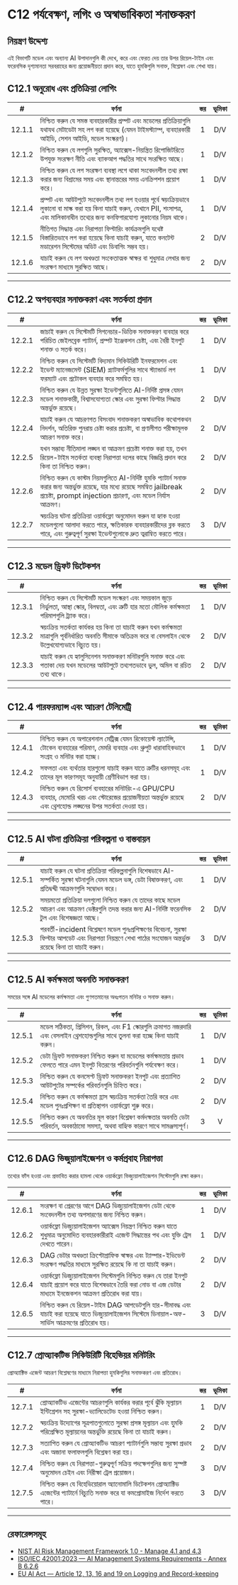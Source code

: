 # C12 পর্যবেক্ষণ, লগিং ও অস্বাভাবিকতা শনাক্তকরণ

## নিয়ন্ত্রণ উদ্দেশ্য

এই বিভাগটি মডেল এবং অন্যান্য AI উপাদানগুলি কী দেখে, করে এবং ফেরত দেয় তার উপর রিয়েল-টাইম এবং ফরেনসিক দৃশ্যমানতা সরবরাহের জন্য প্রয়োজনীয়তা প্রদান করে, যাতে হুমকিগুলি সনাক্ত, বিশ্লেষণ এবং শেখা যায়।

## C12.1 অনুরোধ এবং প্রতিক্রিয়া লোগিং

|   #    | বর্ণনা                                                                                                                                                                                           | স্তর | ভূমিকা |
| :----: | ------------------------------------------------------------------------------------------------------------------------------------------------------------------------------------------------ | :--: | :----: |
| 12.1.1 | নিশ্চিত করুন যে সমস্ত ব্যবহারকারীর প্রম্পট এবং মডেলের প্রতিক্রিয়াগুলি যথাযথ মেটাডেটা সহ লগ করা হয়েছে (যেমন টাইমস্ট্যাম্প, ব্যবহারকারী আইডি, সেশন আইডি, মডেল সংস্করণ)।                          |  1   |  D/V   |
| 12.1.2 | নিশ্চিত করুন যে লগগুলি সুরক্ষিত, অ্যাক্সেস-নিয়ন্ত্রিত রিপোজিটরিতে উপযুক্ত সংরক্ষণ নীতি এবং ব্যাকআপ পদ্ধতির সাথে সংরক্ষিত আছে।                                                                   |  1   |  D/V   |
| 12.1.3 | নিশ্চিত করুন যে লগ সংরক্ষণ ব্যবস্থা লগে থাকা সংবেদনশীল তথ্য রক্ষা করার জন্য বিশ্রামের সময় এবং স্থানান্তরের সময় এনক্রিপশন প্রয়োগ করে।                                                          |  1   |  D/V   |
| 12.1.4 | প্রম্পট এবং আউটপুটে সংবেদনশীল তথ্য লগ হওয়ার পূর্বে স্বয়ংক্রিয়ভাবে লুকানো বা মাস্ক করা হয় কিনা যাচাই করুন, যেখানে PII, শংসাপত্র, এবং মালিকানাধীন তথ্যের জন্য কনফিগারযোগ্য লুকানোর নিয়ম থাকে। |  1   |  D/V   |
| 12.1.5 | নীতিগত সিদ্ধান্ত এবং নিরাপত্তা ফিল্টারিং কার্যক্রমগুলি যথেষ্ট বিস্তারিতভাবে লগ করা হয়েছে কিনা যাচাই করুন, যাতে কনটেন্ট মডারেশন সিস্টেমের অডিট এবং ডিবাগিং সম্ভব হয়।                            |  2   |  D/V   |
| 12.1.6 | যাচাই করুন যে লগ অখণ্ডতা সংকেতাত্মক স্বাক্ষর বা শুধুমাত্র লেখার জন্য সংরক্ষণ মাধ্যমে সুরক্ষিত আছে।                                                                                               |  2   |  D/V   |

---

## C12.2 অপব্যবহার সনাক্তকরণ এবং সতর্কতা প্রদান

|   #    | বর্ণনা                                                                                                                                                                                                      | স্তর | ভূমিকা |
| :----: | ----------------------------------------------------------------------------------------------------------------------------------------------------------------------------------------------------------- | :--: | :----: |
| 12.2.1 | জাচাই করুন যে সিস্টেমটি সিগনেচার-ভিত্তিক সনাক্তকরণ ব্যবহার করে পরিচিত জেইলব্রেক প্যাটার্ন, প্রম্পট ইঞ্জেকশন চেষ্টা, এবং বৈরী ইনপুট শনাক্ত ও সতর্ক করে।                                                      |  1   |  D/V   |
| 12.2.2 | নিশ্চিত করুন যে সিস্টেমটি বিদ্যমান সিকিউরিটি ইনফরমেশন এবং ইভেন্ট ম্যানেজমেন্ট (SIEM) প্ল্যাটফর্মগুলির সাথে স্ট্যান্ডার্ড লগ ফরম্যাট এবং প্রটোকল ব্যবহার করে সমন্বিত হয়।                                    |  1   |  D/V   |
| 12.2.3 | নিশ্চিত করুন যে উন্নত সুরক্ষা ইভেন্টগুলিতে AI-নির্দিষ্ট প্রসঙ্গ যেমন মডেল শনাক্তকারী, বিশ্বাসযোগ্যতা স্কোর এবং সুরক্ষা ফিল্টার সিদ্ধান্ত অন্তর্ভুক্ত রয়েছে।                                                |  2   |  D/V   |
| 12.2.4 | যাচাই করুন যে আচরণগত বিসংবাদ শনাক্তকরণ অস্বাভাবিক কথোপকথন নিদর্শন, অতিরিক্ত পুনরায় চেষ্টা করার প্রচেষ্টা, বা প্রণালীগত পরীক্ষামূলক আচরণ সনাক্ত করে।                                                        |  2   |  D/V   |
| 12.2.5 | যখন সম্ভাব্য নীতিমালা লঙ্ঘন বা আক্রমণ প্রচেষ্টা শনাক্ত করা হয়, তখন রিয়েল-টাইম সতর্কতা ব্যবস্থা নিরাপত্তা দলের কাছে বিজ্ঞপ্তি প্রদান করে কিনা তা নিশ্চিত করুন।                                             |  2   |  D/V   |
| 12.2.6 | নিশ্চিত করুন যে কাস্টম নিয়মগুলিতে AI-নির্দিষ্ট হুমকি প্যাটার্ন সনাক্ত করার জন্য অন্তর্ভুক্ত রয়েছে, যার মধ্যে রয়েছে সমন্বিত jailbreak প্রচেষ্টা, prompt injection প্রচারণা, এবং মডেল নির্যাস আক্রমণ।       |  2   |  D/V   |
| 12.2.7 | স্বয়ংক্রিয় ঘটনা প্রতিক্রিয়া ওয়ার্কফ্লো অনুমোদন করুন যা হ্যাক হওয়া মডেলগুলো আলাদা করতে পারে, ক্ষতিকারক ব্যবহারকারীদের ব্লক করতে পারে, এবং গুরুত্বপূর্ণ সুরক্ষা ইভেন্টগুলোকে দ্রুত ত্বরান্বিত করতে পারে। |  3   |  D/V   |

---

## C12.3 মডেল ড্রিফট ডিটেকশন

|   #    | বর্ণনা                                                                                                                                                             | স্তর | ভূমিকা |
| :----: | ------------------------------------------------------------------------------------------------------------------------------------------------------------------ | :--: | :----: |
| 12.3.1 | নিশ্চিত করুন যে সিস্টেমটি মডেল সংস্করণ এবং সময়কাল জুড়ে নির্ভুলতা, আস্থা স্কোর, বিলম্বতা, এবং ত্রুটি হার মতো মৌলিক কর্মক্ষমতা পরিমাপগুলি ট্র্যাক করে।             |  1   |  D/V   |
| 12.3.2 | স্বয়ংক্রিয় সতর্কতা কার্যকর হয় কিনা তা যাচাই করুন যখন কর্মক্ষমতা মাত্রাগুলি পূর্বনির্ধারিত অবনতি সীমাকে অতিক্রম করে বা বেসলাইন থেকে উল্লেখযোগ্যভাবে বিচ্যুত হয়। |  2   |  D/V   |
| 12.3.3 | যাচাই করুন যে হ্যালুসিনেশন সনাক্তকরণ মনিটরগুলি সনাক্ত করে এবং পতাকা দেয় যখন মডেলের আউটপুটে তথ্যগতভাবে ভুল, অমিল বা রচিত তথ্য থাকে।                                |  2   |  D/V   |

---

## C12.4 পারফরম্যান্স এবং আচরণ টেলিমেট্রি

|   #    | বর্ণনা                                                                                                                                                                | স্তর | ভূমিকা |
| :----: | --------------------------------------------------------------------------------------------------------------------------------------------------------------------- | :--: | :----: |
| 12.4.1 | নিশ্চিত করুন যে অপারেশনাল মেট্রিক্স যেমন রিকোয়েস্ট ল্যাটেন্সি, টোকেন ব্যবহারের পরিমাণ, মেমরি ব্যবহার এবং থ্রুপুট ধারাবাহিকভাবে সংগ্রহ ও মনিটর করা হচ্ছে।              |  1   |  D/V   |
| 12.4.2 | সফলতা এবং ব্যর্থতার হারগুলো যাচাই করুন যাতে ত্রুটির ধরনসমূহ এবং তাদের মূল কারণসমূহ অনুযায়ী শ্রেণীবিভাগ করা হয়।                                                      |  1   |  D/V   |
| 12.4.3 | নিশ্চিত করুন যে রিসোর্স ব্যবহারের মনিটরিং-এ GPU/CPU ব্যবহার, মেমোরি খরচ এবং স্টোরেজের প্রয়োজনীয়তা অন্তর্ভুক্ত রয়েছে এবং থ্রেশহোল্ড লঙ্ঘনের উপর সতর্কতা দেওয়া হয়। |  2   |  D/V   |

---

## C12.5 AI ঘটনা প্রতিক্রিয়া পরিকল্পনা ও বাস্তবায়ন

|   #    | বর্ণনা                                                                                                                                                            | স্তর | ভূমিকা |
| :----: | ----------------------------------------------------------------------------------------------------------------------------------------------------------------- | :--: | :----: |
| 12.5.1 | যাচাই করুন যে ঘটনা প্রতিক্রিয়া পরিকল্পনাগুলি বিশেষভাবে AI-সম্পর্কিত সুরক্ষা ঘটনাগুলি যেমন মডেল ভঙ্গ, ডেটা বিষাক্তকরণ, এবং প্রতিদ্বন্দ্বী আক্রমণগুলি সম্বোধন করে। |  1   |  D/V   |
| 12.5.2 | সময়মতো প্রতিক্রিয়া দলগুলো নিশ্চিত করুন যে তাদের কাছে মডেল আচরণ এবং আক্রমণ ভেক্টরগুলি তদন্ত করার জন্য AI-নির্দিষ্ট ফরেনসিক টুল এবং বিশেষজ্ঞতা আছে।               |  2   |  D/V   |
| 12.5.3 | পরবর্তী-incident বিশ্লেষণে মডেল পুনঃপ্রশিক্ষণের বিবেচনা, সুরক্ষা ফিল্টার আপডেট এবং নিরাপত্তা নিয়ন্ত্রণে শেখা পাঠের সংযোজন অন্তর্ভুক্ত রয়েছে কিনা তা যাচাই করুন। |  3   |  D/V   |

---

## C12.5 AI কর্মক্ষমতা অবনতি সনাক্তকরণ

সময়ের সঙ্গে AI মডেলের কর্মক্ষমতা এবং গুণগতমানের অধঃপতন মনিটর ও সনাক্ত করুন।

|   #    | বর্ণনা                                                                                                                             | স্তর | ভূমিকা |
| :----: | ---------------------------------------------------------------------------------------------------------------------------------- | :--: | :----: |
| 12.5.1 | মডেল সঠিকতা, প্রিসিশন, রিকল, এবং F1 স্কোরগুলি ক্রমাগত নজরদারি এবং বেসলাইন থ্রেশহোল্ডগুলির সাথে তুলনা করা হচ্ছে কিনা যাচাই করুন।    |  1   |  D/V   |
| 12.5.2 | ডেটা ড্রিফট সনাক্তকরণ নিশ্চিত করুন যা মডেলের কর্মক্ষমতায় প্রভাব ফেলতে পারে এমন ইনপুট বিতরণের পরিবর্তনগুলি পর্যবেক্ষণ করে।         |  1   |  D/V   |
| 12.5.3 | নিশ্চিত করুন যে কনসেপ্ট ড্রিফট সনাক্তকরণ ইনপুট এবং প্রত্যাশিত আউটপুটের সম্পর্কের পরিবর্তনগুলি চিহ্নিত করে।                         |  2   |  D/V   |
| 12.5.4 | নিশ্চিত করুন যে কর্মক্ষমতা হ্রাস স্বয়ংক্রিয় সতর্কতা তৈরি করে এবং মডেল পুনঃপ্রশিক্ষণ বা প্রতিস্থাপন ওয়ার্কফ্লো শুরু করে।         |  2   |  D/V   |
| 12.5.5 | নিশ্চিত করুন যে অবনতির মূল কারণ বিশ্লেষণ কর্মদক্ষতার অবনতি ডেটা পরিবর্তন, অবকাঠামো সমস্যা, অথবা বাহ্যিক কারণে সাথে সামঞ্জস্যপূর্ণ। |  3   |   V    |

---

## C12.6 DAG ভিজুয়ালাইজেশন ও কর্মপ্রবাহ নিরাপত্তা

তথ্যের ফাঁস হওয়া এবং প্রভাবিত করার হামলা থেকে ওয়ার্কফ্লো ভিজ্যুয়ালাইজেশন সিস্টেমগুলি রক্ষা করুন।

|   #    | বর্ণনা                                                                                                                                                                  | স্তর | ভূমিকা |
| :----: | ----------------------------------------------------------------------------------------------------------------------------------------------------------------------- | :--: | :----: |
| 12.6.1 | সংরক্ষণ বা প্রেরণের আগে DAG ভিজ্যুয়ালাইজেশন ডেটা থেকে সংবেদনশীল তথ্য অপসারণের জন্য নিশ্চিত করুন।                                                                       |  1   |  D/V   |
| 12.6.2 | ওয়ার্কফ্লো ভিজ্যুয়ালাইজেশন অ্যাক্সেস নিয়ন্ত্রণ নিশ্চিত করুন যাতে শুধুমাত্র অনুমোদিত ব্যবহারকারীরাই এজেন্ট সিদ্ধান্তের পথ এবং যুক্তি ট্রেস দেখতে পারেন।               |  1   |  D/V   |
| 12.6.3 | DAG ডেটার অখণ্ডতা ক্রিপ্টোগ্রাফিক স্বাক্ষর এবং ট্যাম্পার-ইভিডেন্ট সংরক্ষণ পদ্ধতির মাধ্যমে সুরক্ষিত রয়েছে কি না তা যাচাই করুন।                                           |  2   |  D/V   |
| 12.6.4 | ওয়ার্কফ্লো ভিজ্যুয়ালাইজেশন সিস্টেমগুলি নিশ্চিত করুন যে তারা ইনপুট যাচাই প্রয়োগ করে যাতে বিশেষভাবে তৈরি করা নোড বা এজ ডেটার মাধ্যমে ইনজেকশন আক্রমণ প্রতিরোধ করা যায়। |  2   |  D/V   |
| 12.6.5 | নিশ্চিত করুন যে রিয়েল-টাইম DAG আপডেটগুলি হার-সীমাবদ্ধ এবং যাচাই করা হয়েছে যাতে ভিজ্যুয়ালাইজেশন সিস্টেমে ডিনায়াল-অফ-সার্ভিস আক্রমণের প্রতিরোধ হয়।                   |  3   |  D/V   |

---

## C12.7 প্রোঅ্যাকটিভ সিকিউরিটি বিহেভিয়র মনিটরিং

প্রোঅ্যাক্টিভ এজেন্ট আচরণ বিশ্লেষণের মাধ্যমে নিরাপত্তা হুমকিগুলির সনাক্তকরণ এবং প্রতিরোধ।

|   #    | বর্ণনা                                                                                                                                    | স্তর | ভূমিকা |
| :----: | ----------------------------------------------------------------------------------------------------------------------------------------- | :--: | :----: |
| 12.7.1 | প্রোঅ্যাকটিভ এজেন্টের আচরণগুলি কার্যকর করার পূর্বে ঝুঁকি মূল্যায়ন ইন্টিগ্রেশন সহ সুরক্ষা-ভ্যালিডেটেড হওয়া নিশ্চিত করুন।                 |  1   |  D/V   |
| 12.7.2 | স্বয়ংক্রিয় উদ্যোগের সূত্রপাতগুলোতে সুরক্ষা প্রসঙ্গ মূল্যায়ন এবং হুমকি পরিপ্রেক্ষিত মূল্যায়নের অন্তর্ভুক্তি রয়েছে কিনা তা যাচাই করুন। |  2   |  D/V   |
| 12.7.3 | সত্যাপিত করুন যে প্রোঅ্যাকটিভ আচরণ প্যাটার্নগুলি সম্ভাব্য সুরক্ষা প্রভাব এবং অজানা ফলাফলগুলি বিশ্লেষণ করা হয়।                            |  2   |  D/V   |
| 12.7.4 | নিশ্চিত করুন যে নিরাপত্তা-গুরুত্বপূর্ণ সক্রিয় পদক্ষেপগুলির জন্য সুস্পষ্ট অনুমোদন চেইন এবং নিরীক্ষা ট্রেল প্রয়োজন।                       |  3   |  D/V   |
| 12.7.5 | নিশ্চিত করুন যে বিহেভিয়োরাল অ্যানোমালি ডিটেকশন প্রোঅ্যাক্টিভ এজেন্টের প্যাটার্নে বিচ্যুতি সনাক্ত করে যা কমপ্রোমাইজ নির্দেশ করতে পারে।    |  3   |  D/V   |

---

## রেফারেন্সসমূহ

* [NIST AI Risk Management Framework 1.0 - Manage 4.1 and 4.3](https://nvlpubs.nist.gov/nistpubs/ai/nist.ai.100-1.pdf)
* [ISO/IEC 42001:2023 — AI Management Systems Requirements - Annex B 6.2.6](https://www.iso.org/standard/81230.html)
* [EU AI Act — Article 12, 13, 16 and 19 on Logging and Record-keeping](https://eur-lex.europa.eu/legal-content/EN/TXT/?uri=CELEX%3A32024R1689)

